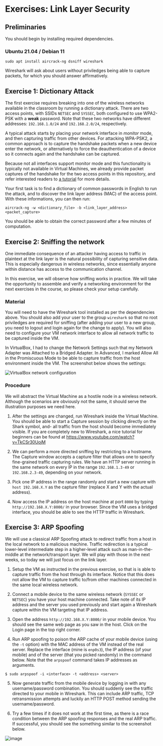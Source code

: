 # Exercises: Link Layer Security


## Preliminaries

You should begin by installing required dependencies.

### Ubuntu 21.04 / Debian 11

```
sudo apt install aircrack-ng dsniff wireshark
```

Wireshark will ask about users without priviledges being able to capture packets, for which you should answer affirmatively.


## Exercise 1: Dictionary Attack

The first exercise requires breaking into one of the wireless networks available in the classroom by running a dictionary attack.
There are two access points, with SSIDs `NETSEC` and `SYSSEC`, both configured to use WPA2-PSK with a **weak** password.
Note that these two networks have different addresses: `192.168.1.0/24` and `192.168.2.0/24`, respectively.

A typical attack starts by placing your network interface in _monitor_ mode, and then capturing traffic from other devices.
For attacking WPA-PSK2, a common approach is to capture the handshake packets when a new device enter the network, or alternatively to force the deauthentication of a device so it connects again and the handshake can be captured.

Because not all interfaces support monitor mode and this functionality is typically not available in Virtual Machines, we already provide packet captures of the handshake for the two access points in this repository, and refer interested readers to [a tutorial](https://www.aircrack-ng.org/doku.php?id=cracking_wpa) for more details.

Your first task is to find a dictionary of common passwords in English to run the attack, and to discover the link layer address (MAC) of the access point.
With these informations, you can then run:

```
aircrack-ng -w <dictionary_file> -b <link_layer_address> <packet_capture>
```

You should be able to obtain the correct password after a few minutes of computation.


## Exercise 2: Sniffing the network

One immediate consequence of an attacker having access to traffic in plaintext at the link layer is the natural possibility of capturing sensitive data. This is especially dangerous in wireless networks, since essentially anyone within distance has access to the communication channel.

In this exercise, we will observe how sniffing works in practice. We will take the opportunity to assemble and verify a networking environment for the next exercises in the course, so please check your setup carefully.

### Material

You will need to have the Wireshark tool installed as per the dependencies above. You should also add your user to the group `wireshark` so that no root priviledges are required for sniffing (after adding your user to a new group, you need to logout and login again for the change to apply).
You will also need to configure your VM network interface to allow all network traffic to be captured inside the VM.

In VirtualBox, I had to change the Network Settings such that my Network Adapter was Attached to a Bridged Adapter. In Advanced, I marked Allow All in the Promiscuous Mode to be able to capture traffic from the host environment inside the VM. The screenshot below shows the settings:

![VirtualBox network configuration](vb-network.png)

### Procedure

We will abstract the Virtual Machine as a hostile node in a wireless network. Although the scenarios are obviously not the same, it should serve the illustration purposes we need here.

1. After the settings are changed, run Wireshark inside the Virtual Machine. You should be able to start a Capture session by clicking directly on the Shark symbol, and- all traffic from the host should become immediately visible. If you are completely new to Wireshark, a nice tutorial for beginners can be found at https://www.youtube.com/watch?v=TkCSr30UojM

2. We can perform a more directed sniffing by restricting to a hostname. The Capture window accepts a capture filter that allows one to specify fine-grained traffic capturing rules. We have an HTTP server running in the same network on every IP in the range `192.168.1.3-49` or `192.168.2.3-49`, depending on your network.
3. Pick one IP address in the range randomly and start a new capture with `host 192.168.X.Y` as the capture filter (replace X and Y with the actual address).

3. Now access the IP address on the host machine at port `8000` by typing `http://192.168.X.Y:8000/` in your browser. Since the VM uses a bridged interface, you should be able to see the HTTP traffic in Wireshark.

## Exercise 3: ARP Spoofing

We will use a classical ARP Spoofing attack to redirect traffic from a host in the local network to a malicious machine. Traffic redirection is a typical lower-level intermediate step in a higher-level attack such as man-in-the-middle at the network/transport layer. We will play with those in the next weeks, so today we will just focus on the link layer.

1. Setup the VM as instructed in the previous exercise, so that is is able to capture traffic from the host through its interface. Notice that this does not allow the VM to capture traffic to/from other machines connected in the same local wireless network.

2. Connect a mobile device to the same wireless network (`SYSSEC` or `NETSEC`) you have your host machine connected. Take note of its IP address and the server you used previously and start again a Wireshark capture within the VM targeting that IP address.

3. Open the address `http://192.168.X.Y:8000/` in your mobile device. You should see the same web page as you saw in the host. Click on the Login page in the top right corner.

4. Run ARP spoofing to poison the ARP cache of your mobile device (using the `-t` option) with the MAC address of the VM instead of the real server. Replace the interface (mine is `enp0s3`), the IP address (of your mobile) and of the server (that you picked randomly) in the command below. Note that the `arpspoof` command takes IP addresses as arguments.

```
$ sudo arpspoof -i <interface> -t <address> <server>
```

5. Now generate traffic from the mobile device by logging in with any username/password combination. You should suddenly see the traffic directed to your mobile in Wireshark.
This can include ARP traffic, TCP retransmission attempts and luckily an HTTP POST method sending the username/password.

6. Try a few times if it does not work at the first time, as there is a race condition between the ARP spoofing responses and the real ARP traffic. If successful, you should see the something similar to the screenshot below.

![image](https://user-images.githubusercontent.com/5369810/135161121-8879b20a-8ae0-4bb5-abaa-431015ce3351.png)
